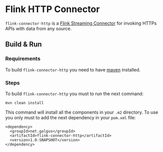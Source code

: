 # Flink HTTP Connector

`flink-connector-http` is a [Flink Streaming Connector](https://ci.apache.org/projects/flink/flink-docs-stable/dev/connectors/) for invoking HTTPs APIs with data from any source.



## Build & Run

### Requirements

To build `flink-connector-http` you need to have [maven](https://maven.apache.org/) installed.



### Steps

To build `flink-connector-http` you must to run the next command:

```
mvn clean install
```



This command will install all the components in your `.m2` directory. To use you only must to add the next dependency in your `pom.xml` file:

```
<dependency>
  <groupId>net.galgus</groupId>
  <artifactId>flink-connector-http</artifactId>
  <version>1.0-SNAPSHOT</version>
</dependency>
```